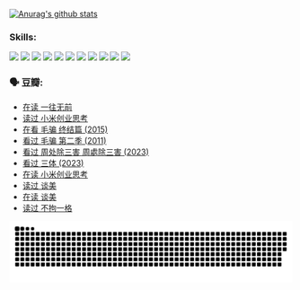 
[![Anurag's github stats](https://github-readme-stats.vercel.app/api?username=w940853815)](https://github.com/anuraghazra/github-readme-stats)

### Skills:

<code><img height="32" src="https://cdn.jsdelivr.net/npm/simple-icons@v5/icons/python.svg"></code>
<code><img height="32" src="https://cdn.jsdelivr.net/npm/simple-icons@v5/icons/javascript.svg"></code>
<code><img height="32" src="https://cdn.jsdelivr.net/npm/simple-icons@v5/icons/django.svg"></code>
<code><img height="32" src="https://cdn.jsdelivr.net/npm/simple-icons@v5/icons/flask.svg"></code>
<code><img height="32" src="https://cdn.jsdelivr.net/npm/simple-icons@v5/icons/vuetify.svg"></code>
<code><img height="32" src="https://cdn.jsdelivr.net/npm/simple-icons@v5/icons/git.svg"></code>
<code><img height="32" src="https://cdn.jsdelivr.net/npm/simple-icons@v5/icons/docker.svg"></code>
<code><img height="32" src="https://cdn.jsdelivr.net/npm/simple-icons@v5/icons/postgresql.svg"></code>
<code><img height="32" src="https://cdn.jsdelivr.net/npm/simple-icons@v5/icons/elasticsearch.svg"></code>
<code><img height="32" src="https://cdn.jsdelivr.net/npm/simple-icons@v5/icons/macos.svg"></code>
<code><img height="32" src="https://cdn.jsdelivr.net/npm/simple-icons@v5/icons/linux.svg"></code>

### 🗣 豆瓣:

<!-- DOUBAN-ACTIVITIES:START -->
- [在读 一往无前](https://www.douban.com/people/136069238/status/4590507310/?_i=14227024)
- [读过 小米创业思考](https://www.douban.com/people/136069238/status/4590506983/?_i=14227024)
- [在看 毛骗 终结篇‎ (2015)](https://www.douban.com/people/136069238/status/4581971924/?_i=14227024)
- [看过 毛骗 第二季‎ (2011)](https://www.douban.com/people/136069238/status/4581971810/?_i=14227024)
- [看过 周处除三害 周處除三害‎ (2023)](https://www.douban.com/people/136069238/status/4575646701/?_i=14227024)
- [看过 三体‎ (2023)](https://www.douban.com/people/136069238/status/4574263039/?_i=14227024)
- [在读 小米创业思考](https://www.douban.com/people/136069238/status/4572047905/?_i=14227024)
- [读过 谈美](https://www.douban.com/people/136069238/status/4572047629/?_i=14227024)
- [在读 谈美](https://www.douban.com/people/136069238/status/4560861771/?_i=14227024)
- [读过 不拘一格](https://www.douban.com/people/136069238/status/4560861445/?_i=14227024)
<!-- DOUBAN-ACTIVITIES:END -->


![Snake animation](https://raw.githubusercontent.com/w940853815/w940853815/output/github-contribution-grid-snake.svg)

<!--
**w940853815/w940853815** is a ✨ _special_ ✨ repository because its `README.md` (this file) appears on your GitHub profile.

Here are some ideas to get you started:

- 🔭 I’m currently working on ...
- 🌱 I’m currently learning ...
- 👯 I’m looking to collaborate on ...
- 🤔 I’m looking for help with ...
- 💬 Ask me about ...
- 📫 How to reach me: ...
- 😄 Pronouns: ...
- ⚡ Fun fact: ...
-->
